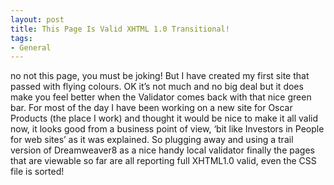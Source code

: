 ```yaml
---
layout: post
title: This Page Is Valid XHTML 1.0 Transitional!
tags:
- General
---
```

no not this page, you must be joking! But I have created my first site that passed with flying colours.
OK it’s not much and no big deal but it does make you feel better when the Validator comes back with that nice green bar. For most of the day I have been working on a new site for Oscar Products (the place I work) and thought it would be nice to make it all valid now, it looks good from a business point of view, ‘bit like Investors in People for web sites’ as it was explained. So plugging away and using a trail version of Dreamweaver8 as a nice handy local validator finally the pages that are viewable so far are all reporting full XHTML1.0 valid, even the CSS file is sorted!
